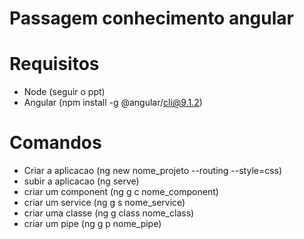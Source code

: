 # Passagem conhecimento angular

# Requisitos

- Node (seguir o ppt)
- Angular (npm install -g @angular/cli@9.1.2)

# Comandos

- Criar a aplicacao (ng new nome_projeto --routing --style=css)
- subir a aplicacao (ng serve)
- criar um component (ng g c nome_component)
- criar um service (ng g s nome_service)
- criar uma classe (ng g class nome_class)
- criar um pipe (ng g p nome_pipe)
